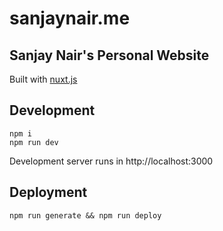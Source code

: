 # sanjaynair.me 
## Sanjay Nair's Personal Website

Built with [nuxt.js](https://nuxtjs.org/)

## Development

```
npm i
npm run dev
```
Development server runs in http://localhost:3000

## Deployment

```
npm run generate && npm run deploy
```
